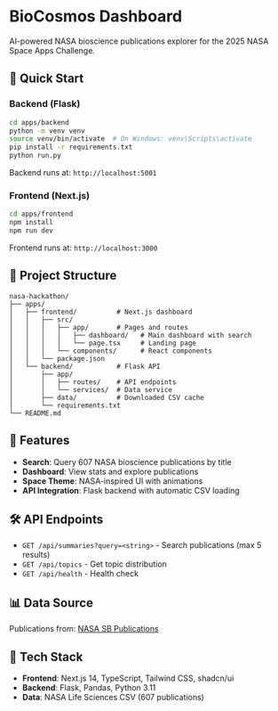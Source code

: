 # BioCosmos Dashboard

AI-powered NASA bioscience publications explorer for the 2025 NASA Space Apps Challenge.

## 🚀 Quick Start

### Backend (Flask)

```bash
cd apps/backend
python -m venv venv
source venv/bin/activate  # On Windows: venv\Scripts\activate
pip install -r requirements.txt
python run.py
```

Backend runs at: `http://localhost:5001`

### Frontend (Next.js)

```bash
cd apps/frontend
npm install
npm run dev
```

Frontend runs at: `http://localhost:3000`

## 📁 Project Structure

```
nasa-hackathon/
├── apps/
│   ├── frontend/          # Next.js dashboard
│   │   ├── src/
│   │   │   ├── app/       # Pages and routes
│   │   │   │   ├── dashboard/   # Main dashboard with search
│   │   │   │   └── page.tsx     # Landing page
│   │   │   └── components/      # React components
│   │   └── package.json
│   └── backend/           # Flask API
│       ├── app/
│       │   ├── routes/    # API endpoints
│       │   └── services/  # Data service
│       ├── data/          # Downloaded CSV cache
│       └── requirements.txt
└── README.md
```

## 🌟 Features

- **Search**: Query 607 NASA bioscience publications by title
- **Dashboard**: View stats and explore publications
- **Space Theme**: NASA-inspired UI with animations
- **API Integration**: Flask backend with automatic CSV loading

## 🛠 API Endpoints

- `GET /api/summaries?query=<string>` - Search publications (max 5 results)
- `GET /api/topics` - Get topic distribution
- `GET /api/health` - Health check

## 📊 Data Source

Publications from: [NASA SB Publications](https://github.com/jgalazka/SB_publications)

## 🎨 Tech Stack

- **Frontend**: Next.js 14, TypeScript, Tailwind CSS, shadcn/ui
- **Backend**: Flask, Pandas, Python 3.11
- **Data**: NASA Life Sciences CSV (607 publications)
